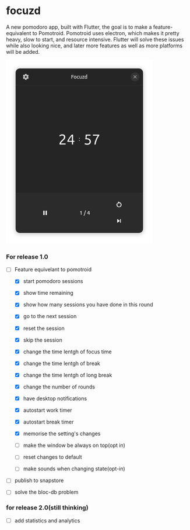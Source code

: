 # focuzd

A new pomodoro app, built with Flutter, the goal is to make a feature-equivalent to Pomotroid. Pomotroid uses electron, which makes it pretty heavy, slow to start, and resource intensive. Flutter will solve these issues while also looking nice, and later more features as well as more platforms will be added. 

![main page](screenshots/screenshot_wip_focuzd.png)

 ### For release 1.0
  - [ ] Feature equivelant to pomotroid
    - [x] start pomodoro sessions
    - [x] show time remaining 
    - [x] show how many sessions you have done in this round 
    - [x] go to the next session
    - [x] reset the session 
    - [x] skip the session
    

    - [x] change the time lentgh of focus time 
    - [x] change the time lentgh of break 
    - [x] change the time lentgh of long break
    - [x] change the number of rounds
   

    
    - [x] have desktop notifications
    - [x] autostart work timer 
    - [x] autostart break timer 
    - [x] memorise the setting's changes
    - [ ] make the window be always on top(opt in) 
    - [ ] reset changes to default
    - [ ] make sounds when changing state(opt-in)  
  
  - [ ] publish to snapstore
  - [ ] solve the bloc-db problem
  

 ### for release 2.0(still thinking)
   - [ ] add statistics and analytics
       
    
